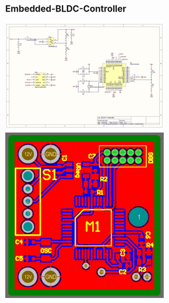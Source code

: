 # Embedded-BLDC-Controller



<img src="https://github.com/IanGlass/Embedded-BLDC-Controller/blob/master/Circuit_Schematics/BLDC_Controller_Schematic.jpg" width="700">
<img src="https://github.com/IanGlass/Embedded-BLDC-Controller/blob/master/Circuit_Schematics/BLDC_Controller_PCB.JPG" width="700"> 